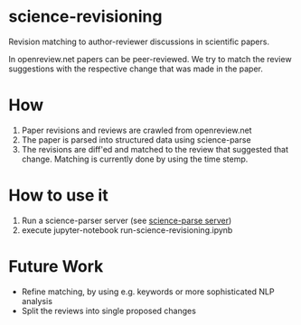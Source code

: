 # science-revisioning
Revision matching to author-reviewer discussions in scientific papers.

In openreview.net papers can be peer-reviewed. We try to match the review suggestions with the respective change that was made in the paper.

# How
1. Paper revisions and reviews are crawled from openreview.net
2. The paper is parsed into structured data using science-parse
3. The revisions are diff'ed and matched to the review that suggested that change. Matching is currently done by using the time stemp.

# How to use it

1. Run a science-parser server (see [science-parse server](https://github.com/allenai/science-parse/blob/master/server/README.md))
2. execute jupyter-notebook run-science-revisioning.ipynb

# Future Work
- Refine matching, by using e.g. keywords or more sophisticated NLP analysis
- Split the reviews into single proposed changes
